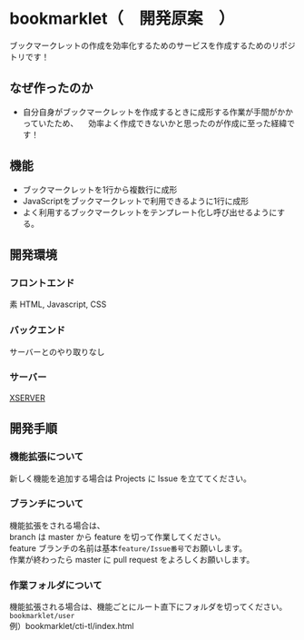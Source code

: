 # bookmarklet（　開発原案　）
ブックマークレットの作成を効率化するためのサービスを作成するためのリポジトリです！

## なぜ作ったのか

- 自分自身がブックマークレットを作成するときに成形する作業が手間がかかっていたため、
　効率よく作成できないかと思ったのが作成に至った経緯です！

## 機能

- ブックマークレットを1行から複数行に成形
- JavaScriptをブックマークレットで利用できるように1行に成形
- よく利用するブックマークレットをテンプレート化し呼び出せるようにする。

## 開発環境

### フロントエンド

素 HTML, Javascript, CSS

### バックエンド

サーバーとのやり取りなし

### サーバー

[XSERVER](https://www.xserver.ne.jp/)

## 開発手順

### 機能拡張について

新しく機能を追加する場合は Projects に Issue を立ててください。

### ブランチについて

機能拡張をされる場合は、  
branch は master から feature を切って作業してください。  
feature ブランチの名前は基本`feature/Issue番号`でお願いします。  
作業が終わったら master に pull request をよろしくお願いします。

### 作業フォルダについて

機能拡張される場合は、機能ごとにルート直下にフォルダを切ってください。  
`bookmarklet/user`  
例）bookmarklet/cti-tl/index.html
